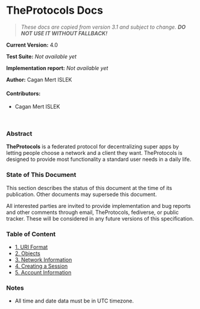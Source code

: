 # TheProtocols Docs

> *These docs are copied from version 3.1 and subject to change. **DO NOT USE IT WITHOUT FALLBACK!***

**Current Version:** 4.0

**Test Suite:** *Not available yet*

**Implementation report:** *Not available yet*

**Author:** Cagan Mert ISLEK

#### Contributors:
- Cagan Mert ISLEK

<br>

### Abstract

**TheProtocols** is a federated protocol for decentralizing super apps by letting people choose a network and a client they want.
TheProtocols is designed to provide most functionality a standard user needs in a daily life.

### State of This Document

This section describes the status of this document at the time of its publication.
Other documents may supersede this document.

All interested parties are invited to provide implementation and bug reports and other comments through email, TheProtocols, fediverse, or public tracker.
These will be considered in any future versions of this specification.

### Table of Content

- [1. URI Format](01_uri_format.md)
- [2. Objects](02_objects.md)
- [3. Network Information](03_network_information.md)
- [4. Creating a Session](04_creating_a_session.md)
- [5. Account Information](05_account_information.md)

### Notes

- All time and date data must be in UTC timezone.